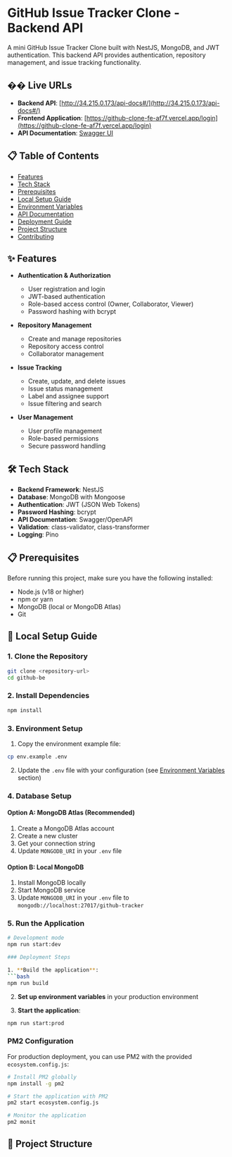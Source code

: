 # GitHub Issue Tracker Clone - Backend API

A mini GitHub Issue Tracker Clone built with NestJS, MongoDB, and JWT authentication. This backend API provides authentication, repository management, and issue tracking functionality.

## �� Live URLs

- **Backend API**: [http://34.215.0.173/api-docs#/](http://34.215.0.173/api-docs#/)
- **Frontend Application**: [https://github-clone-fe-af7f.vercel.app/login](https://github-clone-fe-af7f.vercel.app/login)
- **API Documentation**: [Swagger UI](http://34.215.0.173/api-docs#/)

## 📋 Table of Contents

- [Features](#features)
- [Tech Stack](#tech-stack)
- [Prerequisites](#prerequisites)
- [Local Setup Guide](#local-setup-guide)
- [Environment Variables](#environment-variables)
- [API Documentation](#api-documentation)
- [Deployment Guide](#deployment-guide)
- [Project Structure](#project-structure)
- [Contributing](#contributing)

## ✨ Features

- **Authentication & Authorization**

  - User registration and login
  - JWT-based authentication
  - Role-based access control (Owner, Collaborator, Viewer)
  - Password hashing with bcrypt

- **Repository Management**

  - Create and manage repositories
  - Repository access control
  - Collaborator management

- **Issue Tracking**

  - Create, update, and delete issues
  - Issue status management
  - Label and assignee support
  - Issue filtering and search

- **User Management**
  - User profile management
  - Role-based permissions
  - Secure password handling

## 🛠 Tech Stack

- **Backend Framework**: NestJS
- **Database**: MongoDB with Mongoose
- **Authentication**: JWT (JSON Web Tokens)
- **Password Hashing**: bcrypt
- **API Documentation**: Swagger/OpenAPI
- **Validation**: class-validator, class-transformer
- **Logging**: Pino

## 📋 Prerequisites

Before running this project, make sure you have the following installed:

- Node.js (v18 or higher)
- npm or yarn
- MongoDB (local or MongoDB Atlas)
- Git

## 🚀 Local Setup Guide

### 1. Clone the Repository

```bash
git clone <repository-url>
cd github-be
```

### 2. Install Dependencies

```bash
npm install
```

### 3. Environment Setup

1. Copy the environment example file:

```bash
cp env.example .env
```

2. Update the `.env` file with your configuration (see [Environment Variables](#environment-variables) section)

### 4. Database Setup

#### Option A: MongoDB Atlas (Recommended)

1. Create a MongoDB Atlas account
2. Create a new cluster
3. Get your connection string
4. Update `MONGODB_URI` in your `.env` file

#### Option B: Local MongoDB

1. Install MongoDB locally
2. Start MongoDB service
3. Update `MONGODB_URI` in your `.env` file to `mongodb://localhost:27017/github-tracker`

### 5. Run the Application

````bash
# Development mode
npm run start:dev

### Deployment Steps

1. **Build the application**:
```bash
npm run build
````

2. **Set up environment variables** in your production environment

3. **Start the application**:

```bash
npm run start:prod
```

### PM2 Configuration

For production deployment, you can use PM2 with the provided `ecosystem.config.js`:

```bash
# Install PM2 globally
npm install -g pm2

# Start the application with PM2
pm2 start ecosystem.config.js

# Monitor the application
pm2 monit
```

## 📁 Project Structure
